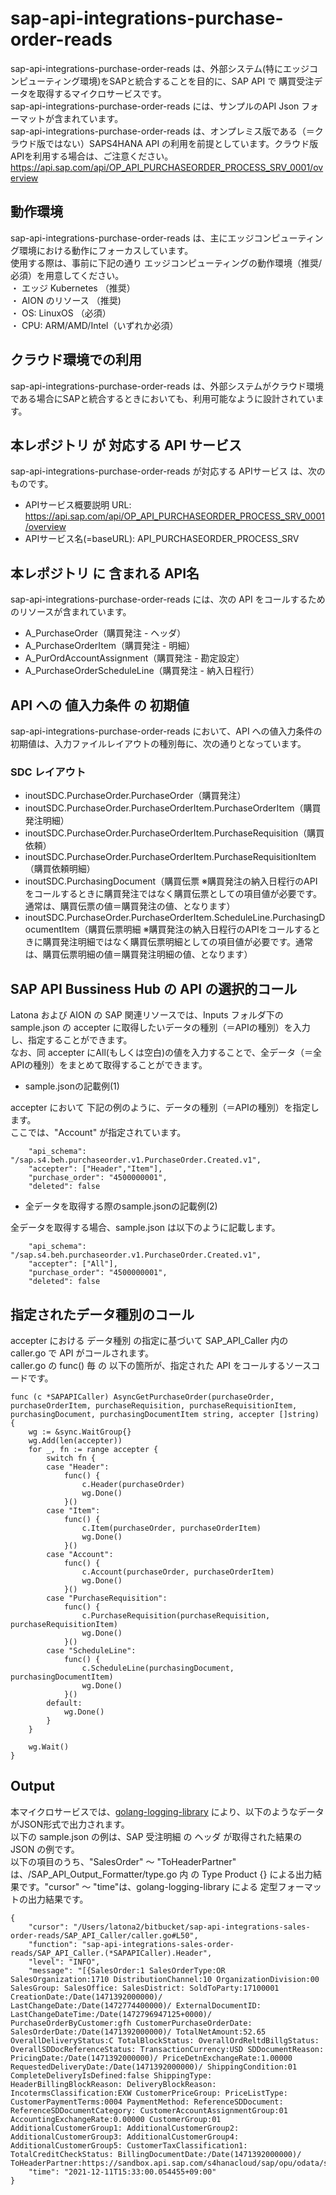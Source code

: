 # sap-api-integrations-purchase-order-reads
sap-api-integrations-purchase-order-reads は、外部システム(特にエッジコンピューティング環境)をSAPと統合することを目的に、SAP API で 購買受注データを取得するマイクロサービスです。    
sap-api-integrations-purchase-order-reads には、サンプルのAPI Json フォーマットが含まれています。   
sap-api-integrations-purchase-order-reads は、オンプレミス版である（＝クラウド版ではない）SAPS4HANA API の利用を前提としています。クラウド版APIを利用する場合は、ご注意ください。   
https://api.sap.com/api/OP_API_PURCHASEORDER_PROCESS_SRV_0001/overview   

## 動作環境  
sap-api-integrations-purchase-order-reads は、主にエッジコンピューティング環境における動作にフォーカスしています。  
使用する際は、事前に下記の通り エッジコンピューティングの動作環境（推奨/必須）を用意してください。  
・ エッジ Kubernetes （推奨）    
・ AION のリソース （推奨)    
・ OS: LinuxOS （必須）    
・ CPU: ARM/AMD/Intel（いずれか必須）    

## クラウド環境での利用
sap-api-integrations-purchase-order-reads は、外部システムがクラウド環境である場合にSAPと統合するときにおいても、利用可能なように設計されています。  

## 本レポジトリ が 対応する API サービス
sap-api-integrations-purchase-order-reads が対応する APIサービス は、次のものです。

* APIサービス概要説明 URL: https://api.sap.com/api/OP_API_PURCHASEORDER_PROCESS_SRV_0001/overview    
* APIサービス名(=baseURL): API_PURCHASEORDER_PROCESS_SRV

## 本レポジトリ に 含まれる API名
sap-api-integrations-purchase-order-reads には、次の API をコールするためのリソースが含まれています。  

* A_PurchaseOrder（購買発注 - ヘッダ）
* A_PurchaseOrderItem（購買発注 - 明細）
* A_PurOrdAccountAssignment（購買発注 - 勘定設定）
* A_PurchaseOrderScheduleLine（購買発注 - 納入日程行）

## API への 値入力条件 の 初期値
sap-api-integrations-purchase-order-reads において、API への値入力条件の初期値は、入力ファイルレイアウトの種別毎に、次の通りとなっています。  

### SDC レイアウト

* inoutSDC.PurchaseOrder.PurchaseOrder（購買発注）
* inoutSDC.PurchaseOrder.PurchaseOrderItem.PurchaseOrderItem（購買発注明細）
* inoutSDC.PurchaseOrder.PurchaseOrderItem.PurchaseRequisition（購買依頼）
* inoutSDC.PurchaseOrder.PurchaseOrderItem.PurchaseRequisitionItem（購買依頼明細）
* inoutSDC.PurchasingDocument（購買伝票 ※購買発注の納入日程行のAPIをコールするときに購買発注ではなく購買伝票としての項目値が必要です。通常は、購買伝票の値＝購買発注の値、となります）
* inoutSDC.PurchaseOrder.PurchaseOrderItem.ScheduleLine.PurchasingDocumentItem（購買伝票明細  ※購買発注の納入日程行のAPIをコールするときに購買発注明細ではなく購買伝票明細としての項目値が必要です。通常は、購買伝票明細の値＝購買発注明細の値、となります）

## SAP API Bussiness Hub の API の選択的コール

Latona および AION の SAP 関連リソースでは、Inputs フォルダ下の sample.json の accepter に取得したいデータの種別（＝APIの種別）を入力し、指定することができます。  
なお、同 accepter にAll(もしくは空白)の値を入力することで、全データ（＝全APIの種別）をまとめて取得することができます。  

* sample.jsonの記載例(1)  

accepter において 下記の例のように、データの種別（＝APIの種別）を指定します。  
ここでは、"Account" が指定されています。    
  
```
	"api_schema": "/sap.s4.beh.purchaseorder.v1.PurchaseOrder.Created.v1",
	"accepter": ["Header","Item"],
	"purchase_order": "4500000001",
	"deleted": false
```
  
* 全データを取得する際のsample.jsonの記載例(2)  

全データを取得する場合、sample.json は以下のように記載します。  

```
	"api_schema": "/sap.s4.beh.purchaseorder.v1.PurchaseOrder.Created.v1",
	"accepter": ["All"],
	"purchase_order": "4500000001",
	"deleted": false
```
## 指定されたデータ種別のコール

accepter における データ種別 の指定に基づいて SAP_API_Caller 内の caller.go で API がコールされます。  
caller.go の func() 毎 の 以下の箇所が、指定された API をコールするソースコードです。  

```
func (c *SAPAPICaller) AsyncGetPurchaseOrder(purchaseOrder, purchaseOrderItem, purchaseRequisition, purchaseRequisitionItem, purchasingDocument, purchasingDocumentItem string, accepter []string) {
	wg := &sync.WaitGroup{}
	wg.Add(len(accepter))
	for _, fn := range accepter {
		switch fn {
		case "Header":
			func() {
				c.Header(purchaseOrder)
				wg.Done()
			}()
		case "Item":
			func() {
				c.Item(purchaseOrder, purchaseOrderItem)
				wg.Done()
			}()
		case "Account":
			func() {
				c.Account(purchaseOrder, purchaseOrderItem)
				wg.Done()
			}()
		case "PurchaseRequisition":
			func() {
				c.PurchaseRequisition(purchaseRequisition, purchaseRequisitionItem)
				wg.Done()
			}()
		case "ScheduleLine":
			func() {
				c.ScheduleLine(purchasingDocument, purchasingDocumentItem)
				wg.Done()
			}()
		default:
			wg.Done()
		}
	}

	wg.Wait()
}
```

## Output  
本マイクロサービスでは、[golang-logging-library](https://github.com/latonaio/golang-logging-library) により、以下のようなデータがJSON形式で出力されます。  
以下の sample.json の例は、SAP 受注明細 の ヘッダ が取得された結果の JSON の例です。  
以下の項目のうち、"SalesOrder" ～ "ToHeaderPartner" は、/SAP_API_Output_Formatter/type.go 内 の Type Product {} による出力結果です。"cursor" ～ "time"は、golang-logging-library による 定型フォーマットの出力結果です。  

```
{
	"cursor": "/Users/latona2/bitbucket/sap-api-integrations-sales-order-reads/SAP_API_Caller/caller.go#L50",
	"function": "sap-api-integrations-sales-order-reads/SAP_API_Caller.(*SAPAPICaller).Header",
	"level": "INFO",
	"message": "[{SalesOrder:1 SalesOrderType:OR SalesOrganization:1710 DistributionChannel:10 OrganizationDivision:00 SalesGroup: SalesOffice: SalesDistrict: SoldToParty:17100001 CreationDate:/Date(1471392000000)/ LastChangeDate:/Date(1472774400000)/ ExternalDocumentID: LastChangeDateTime:/Date(1472796947125+0000)/ PurchaseOrderByCustomer:gfh CustomerPurchaseOrderDate: SalesOrderDate:/Date(1471392000000)/ TotalNetAmount:52.65 OverallDeliveryStatus:C TotalBlockStatus: OverallOrdReltdBillgStatus: OverallSDDocReferenceStatus: TransactionCurrency:USD SDDocumentReason: PricingDate:/Date(1471392000000)/ PriceDetnExchangeRate:1.00000 RequestedDeliveryDate:/Date(1471392000000)/ ShippingCondition:01 CompleteDeliveryIsDefined:false ShippingType: HeaderBillingBlockReason: DeliveryBlockReason: IncotermsClassification:EXW CustomerPriceGroup: PriceListType: CustomerPaymentTerms:0004 PaymentMethod: ReferenceSDDocument: ReferenceSDDocumentCategory: CustomerAccountAssignmentGroup:01 AccountingExchangeRate:0.00000 CustomerGroup:01 AdditionalCustomerGroup1: AdditionalCustomerGroup2: AdditionalCustomerGroup3: AdditionalCustomerGroup4: AdditionalCustomerGroup5: CustomerTaxClassification1: TotalCreditCheckStatus: BillingDocumentDate:/Date(1471392000000)/ ToHeaderPartner:https://sandbox.api.sap.com/s4hanacloud/sap/opu/odata/sap/API_SALES_ORDER_SRV/A_SalesOrder('1')/to_Partner}]",
	"time": "2021-12-11T15:33:00.054455+09:00"
}
```





